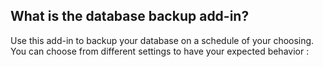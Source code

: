 ## What is the database backup add-in?

Use this add-in to backup your database on a schedule of your choosing.  You can choose from different settings to have your expected behavior :

